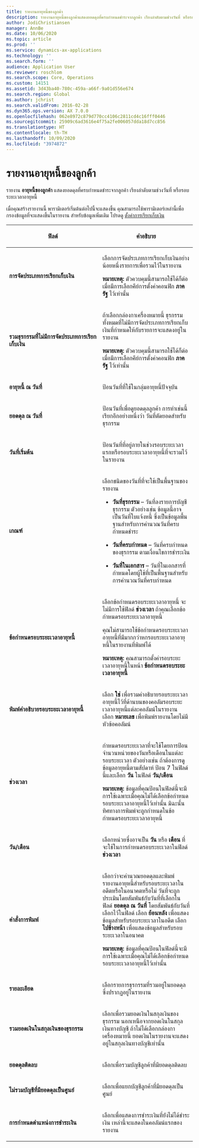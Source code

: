 ```yaml
---
title: รายงานอายุหนี้ของลูกค้า
description: รายงานอายุหนี้ของลูกค้าแสดงยอดดุลที่ครบกำหนดชำระจากลูกค้า เรียงลำดับตามช่วงวันที่ หรือรอบระยะเวลาอายุหนี้
author: JodiChristiansen
manager: AnnBe
ms.date: 10/06/2020
ms.topic: article
ms.prod: ''
ms.service: dynamics-ax-applications
ms.technology: ''
ms.search.form: ''
audience: Application User
ms.reviewer: roschlom
ms.search.scope: Core, Operations
ms.custom: 14151
ms.assetid: 3d43ba40-780c-459a-a66f-9a01d556e674
ms.search.region: Global
ms.author: jchrist
ms.search.validFrom: 2016-02-28
ms.dyn365.ops.version: AX 7.0.0
ms.openlocfilehash: 062e8972c879d770cc4106c2811cd4c16fff0446
ms.sourcegitcommit: 25909c6ad3616e4f75a2fe006057dda18d7cc856
ms.translationtype: HT
ms.contentlocale: th-TH
ms.lasthandoff: 10/09/2020
ms.locfileid: "3974872"
---
```

# <a name="customer-aging-report"></a>รายงานอายุหนี้ของลูกค้า 

รายงาน **อายุหนี้ของลูกค้า** แสดงยอดดุลที่ครบกำหนดชำระจากลูกค้า เรียงลำดับตามช่วงวันที่ หรือรอบระยะเวลาอายุหนี้

เมื่อคุณสร้างรายงานนี้ พารามิเตอร์เริ่มต้นต่อไปนี้จะแสดงขึ้น คุณสามารถใช้พารามิเตอร์เหล่านี้เพื่อกรองข้อมูลที่จะแสดงขึ้นในรายงาน สำหรับข้อมูลเพิ่มเติม โปรดดู [ตั้งค่าการเรียกเก็บเงิน](set-up-collections.md)

<table>
<colgroup>
<col style="width: 50%" />
<col style="width: 50%" />
</colgroup>
<thead>
<tr class="header">
<th><p>ฟิลด์</p></th>
<th><p>คำอธิบาย</p></th>
</tr>
</thead>
<tbody>
<tr class="odd">
<td><p><strong>การจัดประเภทการเรียกเก็บเงิน</strong></p></td>
<td><p>เลือกการจัดประเภทการเรียกเก็บเงินอย่างน้อยหนึ่งรายการเพื่อรวมไว้ในรายงาน</p>
<div class="alert">

**หมายเหตุ:** ตัวควบคุมนี้สามารถใช้ได้ก็ต่อเมื่อมีการเลือกคีย์การตั้งค่าคอนฟิก <STRONG>ภาครัฐ</STRONG> ไว้เท่านั้น</P>


</div></td>
</tr>
<tr class="even">
<td><p><strong>รวมธุรกรรมที่ไม่มีการจัดประเภทการเรียกเก็บเงิน</strong></p></td>
<td><p>ถ้าเลือกกล่องกาเครื่องหมายนี้ ธุรกรรมทั้งหมดที่ไม่มีการจัดประเภทการเรียกเก็บเงินที่กำหนดให้กับรายการจะแสดงอยู่ในรายงาน</p>
<div class="alert">

**หมายเหตุ:** ตัวควบคุมนี้สามารถใช้ได้ก็ต่อเมื่อมีการเลือกคีย์การตั้งค่าคอนฟิก <STRONG>ภาครัฐ</STRONG> ไว้เท่านั้น</P>

</div></td>
</tr>
<tr class="odd">
<td><p><strong>อายุหนี้ ณ วันที่</strong></p></td>
<td><p>ป้อนวันที่ที่ใช้ในกลุ่มอายุหนี้ปัจจุบัน</p></td>
</tr>
<tr class="odd">
<td><p><strong>ยอดดุล ณ วันที่</strong></p></td>
<td><p>ป้อนวันที่เพื่อดูยอดดุลลูกค้า การทำเช่นนี้เรียกอีกอย่างหนึ่งว่า วันที่ตัดยอดสำหรับธุรกรรม</p></td>
</tr>
<tr class="even">
<td><p><strong>วันที่เริ่มต้น</strong></p></td>
<td><p>ป้อนวันที่ที่อยู่ภายในช่วงรอบระยะเวลาแรกหรือรอบระยะเวลาอายุหนี้ที่จะรวมไว้ในรายงาน</p></td>
</tr>
<tr class="odd">
<td><p><strong>เกณฑ์</strong></p></td>
<td><p>เลือกชนิดของวันที่ที่จะใช้เป็นพื้นฐานของรายงาน</p>
<ul>
<li><p><strong>วันที่ธุรกรรม</strong> – วันที่ลงรายการบัญชีธุรกรรม ตัวอย่างเช่น ข้อมูลนี้อาจเป็นวันที่ใบแจ้งหนี้ ซึ่งเป็นข้อมูลพื้นฐานสำหรับการคำนวณวันที่ครบกำหนดชำระ</p></li>
<li><p><strong>วันที่ครบกำหนด</strong> – วันที่ครบกำหนดของธุรกรรม ตามเงื่อนไขการชำระเงิน</p></li>
<li><p><strong>วันที่ในเอกสาร</strong> – วันที่ในเอกสารที่กำหนดโดยผู้ใช้ที่เป็นพื้นฐานสำหรับการคำนวณวันที่ครบกำหนด</p></li>
</ul></td>
</tr>
<tr class="even">
<td><p><strong>ข้อกำหนดรอบระยะเวลาอายุหนี้</strong></p></td>
<td><p>เลือกข้อกำหนดรอบระยะเวลาอายุหนี้  จะไม่มีการใช้ฟิลด์ <strong>ช่วงเวลา</strong> ถ้าคุณเลือกข้อกำหนดรอบระยะเวลาอายุหนี้</p>
<p>คุณไม่สามารถใช้ข้อกำหนดรอบระยะเวลาอายุหนี้ที่มีมากกว่าหกรอบระยะเวลาอายุหนี้ในรายงานที่พิมพ์ได้</p>
<div class="alert">

**หมายเหตุ:** คุณสามารถตั้งค่ารอบระยะเวลาอายุหนี้ในหน้า <STRONG>ข้อกำหนดรอบระยะเวลาอายุหนี้</STRONG></P>


</div></td>
</tr>
<tr class="odd">
<td><p><strong>พิมพ์คำอธิบายรอบระยะเวลาอายุหนี้</strong></p></td>
<td><p>เลือก <strong>ใช่</strong> เพื่อรวมคำอธิบายรอบระยะเวลาอายุหนี้ไว้ที่ด้านบนของคอลัมรอบระยะเวลาอายุหนี้แต่ละคอลัมน์ในรายงาน เลือก <strong>หมายเลข</strong> เพื่อพิมพ์รายงานโดยไม่มีหัวข้อคอลัมน์</p></td>
</tr>
<tr class="even">
<td><p><strong>ช่วงเวลา</strong></p></td>
<td><p>กำหนดรอบระยะเวลาที่จะใช้โดยการป้อนจำนวนหน่วยของวันหรือเดือนในแต่ละรอบระยะเวลา ตัวอย่างเช่น ถ้าต้องการดูข้อมูลอายุหนี้ตามสัปดาห์ ป้อน 7 ในฟิลด์นี้และเลือก <strong>วัน</strong> ในฟิลด์ <strong>วัน/เดือน</strong></p>
<div class="alert">

**หมายเหตุ:** ข้อมูลที่คุณป้อนในฟิลด์นี้จะมีการใช้เฉพาะเมื่อคุณไม่ได้เลือกข้อกำหนดรอบระยะเวลาอายุหนี้ไว้เท่านั้น มิฉะนั้น ทิศทางการพิมพ์จะถูกกำหนดในข้อกำหนดรอบระยะเวลาอายุหนี้</P>


</div></td>
</tr>
<tr class="odd">
<td><p><strong>วัน/เดือน</strong></p></td>
<td><p>เลือกหน่วยซึ่งอาจเป็น <strong>วัน</strong> หรือ <strong>เดือน</strong> ที่จะใช้ในการกำหนดรอบระยะเวลาในฟิลด์ <strong>ช่วงเวลา</strong></p></td>
</tr>
<tr class="even">
<td><p><strong>คำสั่งการพิมพ์</strong></p></td>
<td><p>เลือกว่าจะคำนวณยอดดุลและพิมพ์รายงานอายุหนี้สำหรับรอบระยะเวลาในอดีตหรือในอนาคตหรือไม่ วันที่จะถูกประเมินโดยสัมพันธ์กับวันที่ที่เลือกในฟิลด์ <strong>ยอดดุล ณ วันที่</strong> โดยสัมพันธ์กับวันที่เลือกไว้ในฟิลด์ เลือก <strong>ย้อนหลัง</strong> เพื่อแสดงข้อมูลสำหรับรอบระยะเวลาในอดีต เลือก <strong>ไปข้างหน้า</strong> เพื่อแสดงข้อมูลสำหรับรอบระยะเวลาในอนาคต</p>

**หมายเหตุ:** ข้อมูลที่คุณป้อนในฟิลด์นี้จะมีการใช้เฉพาะเมื่อคุณไม่ได้เลือกข้อกำหนดรอบระยะเวลาอายุหนี้ไว้เท่านั้น</P>


</div></td>
</tr>
<tr class="odd">
<td><p><strong>รายละเอียด</strong></p></td>
<td><p>เลือกรายการธุรกรรมที่รวมอยู่ในยอดดุลซึ่งปรากฏอยู่ในรายงาน</p></td>
</tr>
<tr class="even">
<td><p><strong>รวมยอดเงินในสกุลเงินของธุรกรรม</strong></p></td>
<td><p>เลือกเพื่อรวมยอดเงินในสกุลเงินของธุรกรรม นอกเหนือจากยอดเงินในสกุลเงินทางบัญชี ถ้าไม่ได้เลือกกล่องกาเครื่องหมายนี้ ยอดเงินในรายงานจะแสดงอยู่ในสกุลเงินทางบัญชีเท่านั้น</p></td>
</tr>
<tr class="odd">
<td><p><strong>ยอดดุลติดลบ</strong></p></td>
<td><p>เลือกเพื่อรวมบัญชีลูกค้าที่มียอดดุลติดลบ</p></td>
</tr>
<tr class="even">
<td><p><strong>ไม่รวมบัญชีที่มียอดดุลเป็นศูนย์</strong></p></td>
<td><p>เลือกเพื่อแยกบัญชีลูกค้าที่มียอดดุลเป็นศูนย์</p></td>
</tr>
<tr class="odd">
<td><p><strong>การกำหนดตำแหน่งการชำระเงิน</strong></p></td>
<td><p>เลือกเพื่อแสดงการชำระเงินที่ยังไม่ได้ชำระเงิน เหล่านี้จะแสดงในคอลัมน์แรกของรายงาน</p></td>
</tr>
</tbody>
</table>

